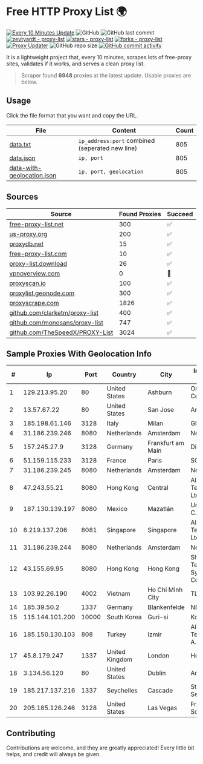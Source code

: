 
# Free HTTP Proxy List 🌍

[![Every 10 Minutes Update](https://github.com/mertguvencli/http-proxy-list/actions/workflows/main.yml/badge.svg?branch=main)](https://github.com/mertguvencli/http-proxy-list/actions/workflows/main.yml)
![GitHub](https://img.shields.io/github/license/mertguvencli/http-proxy-list)
![GitHub last commit](https://img.shields.io/github/last-commit/mertguvencli/http-proxy-list)
[![zevtyardt - proxy-list](https://img.shields.io/static/v1?label=zevtyardt&message=proxy-list&color=blue&logo=github)](https://github.com/zevtyardt/proxy-list "Go to GitHub repo")
[![stars - proxy-list](https://img.shields.io/github/stars/zevtyardt/proxy-list?style=social)](https://github.com/zevtyardt/proxy-list)
[![forks - proxy-list](https://img.shields.io/github/forks/zevtyardt/proxy-list?style=social)](https://github.com/zevtyardt/proxy-list)
[![Proxy Updater](https://github.com/zevtyardt/proxy-list/workflows/Proxy%20Updater/badge.svg)](https://github.com/zevtyardt/proxy-list/actions?query=workflow:"Proxy+Updater")
![GitHub repo size](https://img.shields.io/github/repo-size/zevtyardt/proxy-list)
[![GitHub commit activity](https://img.shields.io/github/commit-activity/m/zevtyardt/proxy-list?logo=commits)](https://github.com/zevtyardt/proxy-list/commits/main)

It is a lightweight project that, every 10 minutes, scrapes lots of free-proxy sites, validates if it works, and serves a clean proxy list.

> Scraper found **6948** proxies at the latest update. Usable proxies are below.

## Usage

Click the file format that you want and copy the URL.

|File|Content|Count|
|----|-------|-----|
|[data.txt](https://raw.githubusercontent.com/mertguvencli/http-proxy-list/main/proxy-list/data.txt)|`ip_address:port` combined (seperated new line)|805|
|[data.json](https://raw.githubusercontent.com/mertguvencli/http-proxy-list/main/proxy-list/data.json)|`ip, port`|805|
|[data-with-geolocation.json](https://raw.githubusercontent.com/mertguvencli/http-proxy-list/main/proxy-list/data-with-geolocation.json)|`ip, port, geolocation`|805|

## Sources

|Source|Found Proxies|Succeed|
|------|-------------|-------|
|[free-proxy-list.net](https://free-proxy-list.net)|300|✅|
|[us-proxy.org](https://www.us-proxy.org)|200|✅|
|[proxydb.net](http://proxydb.net)|15|✅|
|[free-proxy-list.com](https://free-proxy-list.com/?page=&port=&type%5B%5D=http&type%5B%5D=https&up_time=0&search=Search)|10|✅|
|[proxy-list.download](https://www.proxy-list.download/HTTP)|26|✅|
|[vpnoverview.com](https://vpnoverview.com/privacy/anonymous-browsing/free-proxy-servers)|0|🚫|
|[proxyscan.io](https://www.proxyscan.io)|100|✅|
|[proxylist.geonode.com](https://proxylist.geonode.com/api/proxy-list?limit=300&page=1&sort_by=lastChecked&sort_type=desc&protocols=http,https)|300|✅|
|[proxyscrape.com](https://api.proxyscrape.com/v2/?request=displayproxies&protocol=http&timeout=10000&country=all&ssl=all&anonymity=all)|1826|✅|
|[github.com/clarketm/proxy-list](https://raw.githubusercontent.com/clarketm/proxy-list/master/proxy-list-raw.txt)|400|✅|
|[github.com/monosans/proxy-list](https://raw.githubusercontent.com/monosans/proxy-list/main/proxies/http.txt)|747|✅|
|[github.com/TheSpeedX/PROXY-List](https://raw.githubusercontent.com/TheSpeedX/PROXY-List/master/http.txt)|3024|✅|


## Sample Proxies With Geolocation Info

|#|Ip|Port|Country|City|Internet Service Provider|
|-|--|----|-------|----|-------------------------|
|1|129.213.95.20|80|United States|Ashburn|Oracle Corporation|
|2|13.57.67.22|80|United States|San Jose|Amazon.com, Inc.|
|3|185.198.61.146|3128|Italy|Milan|Global Router LLC|
|4|31.186.239.246|8080|Netherlands|Amsterdam|NetSkope Inc|
|5|157.245.27.9|3128|Germany|Frankfurt am Main|DigitalOcean, LLC|
|6|51.159.115.233|3128|France|Paris|SCALEWAY|
|7|31.186.239.245|8080|Netherlands|Amsterdam|NetSkope Inc|
|8|47.243.55.21|8080|Hong Kong|Central|Alibaba (US) Technology Co., Ltd.|
|9|187.130.139.197|8080|Mexico|Mazatlán|Uninet S.A. de C.V.|
|10|8.219.137.206|8081|Singapore|Singapore|Alibaba (US) Technology Co., Ltd.|
|11|31.186.239.244|8080|Netherlands|Amsterdam|NetSkope Inc|
|12|43.155.69.95|8080|Hong Kong|Hong Kong|Shenzhen Tencent Computer Systems Company Limited|
|13|103.92.26.190|4002|Vietnam|Ho Chi Minh City|TLSOFT|
|14|185.39.50.2|1337|Germany|Blankenfelde|NETZNUTZ|
|15|115.144.101.200|10000|South Korea|Guri-si|Korea Telecom|
|16|185.150.130.103|808|Turkey|Izmir|Alastyr Telekomunikasyon A.S.|
|17|45.8.179.247|1337|United Kingdom|London|Hostland LLC|
|18|3.134.56.120|80|United States|Dublin|Amazon.com, Inc.|
|19|185.217.137.216|1337|Seychelles|Cascade|Stallion Network Services Limited|
|20|205.185.126.246|3128|United States|Las Vegas|FranTech Solutions|



## Contributing

Contributions are welcome, and they are greatly appreciated! Every
little bit helps, and credit will always be given.

